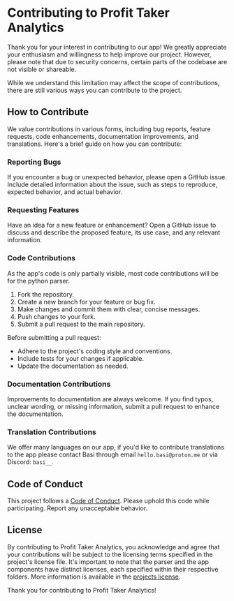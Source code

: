 # Contributing to Profit Taker Analytics

Thank you for your interest in contributing to our app! We greatly appreciate your enthusiasm and willingness to help improve our project. However, please note that due to security concerns, certain parts of the codebase are not visible or shareable.

While we understand this limitation may affect the scope of contributions, there are still various ways you can contribute to the project.

## How to Contribute

We value contributions in various forms, including bug reports, feature requests, code enhancements, documentation improvements, and translations. Here's a brief guide on how you can contribute:

### Reporting Bugs

If you encounter a bug or unexpected behavior, please open a GitHub issue. Include detailed information about the issue, such as steps to reproduce, expected behavior, and actual behavior.

### Requesting Features

Have an idea for a new feature or enhancement? Open a GitHub issue to discuss and describe the proposed feature, its use case, and any relevant information.

### Code Contributions

As the app's code is only partially visible, most code contributions will be for the python parser.

1. Fork the repository.
2. Create a new branch for your feature or bug fix.
3. Make changes and commit them with clear, concise messages.
4. Push changes to your fork.
5. Submit a pull request to the main repository.

Before submitting a pull request:

- Adhere to the project's coding style and conventions.
- Include tests for your changes if applicable.
- Update the documentation as needed.

### Documentation Contributions

Improvements to documentation are always welcome. If you find typos, unclear wording, or missing information, submit a pull request to enhance the documentation.

### Translation Contributions

We offer many languages on our app, if you'd like to contribute translations to the app please contact Basi through email `hello.basi@proton.me` or via Discord: `basi__`.

## Code of Conduct

This project follows a [Code of Conduct](CODE_OF_CONDUCT.md). Please uphold this code while participating. Report any unacceptable behavior.

## License

By contributing to Profit Taker Analytics, you acknowledge and agree that your contributions will be subject to the licensing terms specified in the project's license file. It's important to note that the parser and the app components have distinct licenses, each specified within their respective folders. More information is available in the [projects license](LICENSE).

Thank you for contributing to Profit Taker Analytics!
